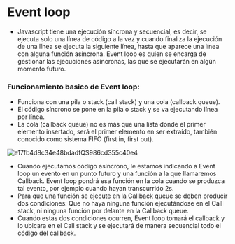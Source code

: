 # Event loop

- Javascript tiene una ejecución síncrona y secuencial, es decir, se ejecuta solo una línea de código a la vez y cuando finaliza la ejecución de una línea se ejecuta la siguiente línea, hasta que aparece una línea con alguna función asíncrona.
Event loop es quien se encarga de gestionar las ejecuciones asíncronas, las que se ejecutarán en algún momento futuro.

### Funcionamiento basico de Event loop:

- Funciona con una pila o stack (call stack) y una cola (callback queue).
- El código síncrono se pone en la pila o stack y se va ejecutando línea por línea.
- La cola (callback queue) no es más que una lista donde el primer elemento insertado, será el primer elemento en ser extraído, también conocido como sistema FIFO (first in, first out).

![e17fb4d8c34e48bdadfQS986cd355c40e4](https://user-images.githubusercontent.com/77214476/179074381-450da51c-777d-45c9-a21b-c49d7eded8df.png)

- Cuando ejecutamos código asíncrono, le estamos indicando a Event loop un evento en un punto futuro y una función a la que llamaremos Callback. Event loop pondrá esa función en la cola cuando se produzca tal evento, por ejemplo cuando hayan transcurrido 2s.
- Para que una función se ejecute en la Callback queue se deben producir dos condiciones:
Que no haya ninguna función ejecutándose en el Call stack, ni ninguna función por delante en la Callback queue.
- Cuando estas dos condiciones ocurren, Event loop tomará el callback y lo ubicara en el Call stack y se ejecutará de manera secuencial todo el código del callback.

